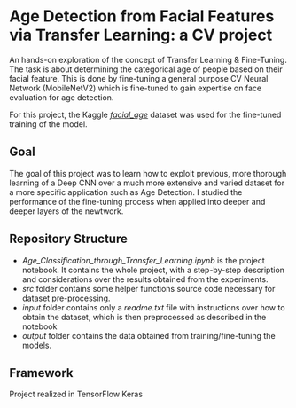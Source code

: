 # Age Detection from Facial Features via Transfer Learning: a CV project
An  hands-on exploration of the concept of Transfer Learning & Fine-Tuning.
The task is about determining the categorical age of people based on their facial feature. This is done by fine-tuning a general purpose CV Neural Network (MobileNetV2) which is fine-tuned to gain expertise on face evaluation for age detection.

For this project, the Kaggle [*facial_age*]([url](https://www.kaggle.com/datasets/frabbisw/facial-age)) dataset was used for the fine-tuned training of the model.

## Goal
The goal of this project was to learn how to exploit previous, more thorough learning of a Deep CNN over a much more extensive and varied dataset for a more specific application such as Age Detection. I studied the performance of the fine-tuning process when applied into deeper and deeper layers of the newtwork. 

## Repository Structure
* _Age_Classification_through_Transfer_Learning.ipynb_ is the project notebook. It contains the whole project, with a step-by-step description and considerations over the results obtained from the experiments.
* _src_ folder contains some helper functions source code necessary for dataset pre-processing.
* _input_ folder contains only a _readme.txt_ file with instructions over how to obtain the dataset, which is then preprocessed as described in the notebook
* _output_ folder contains the data obtained from training/fine-tuning the models.

## Framework
Project realized in TensorFlow Keras

